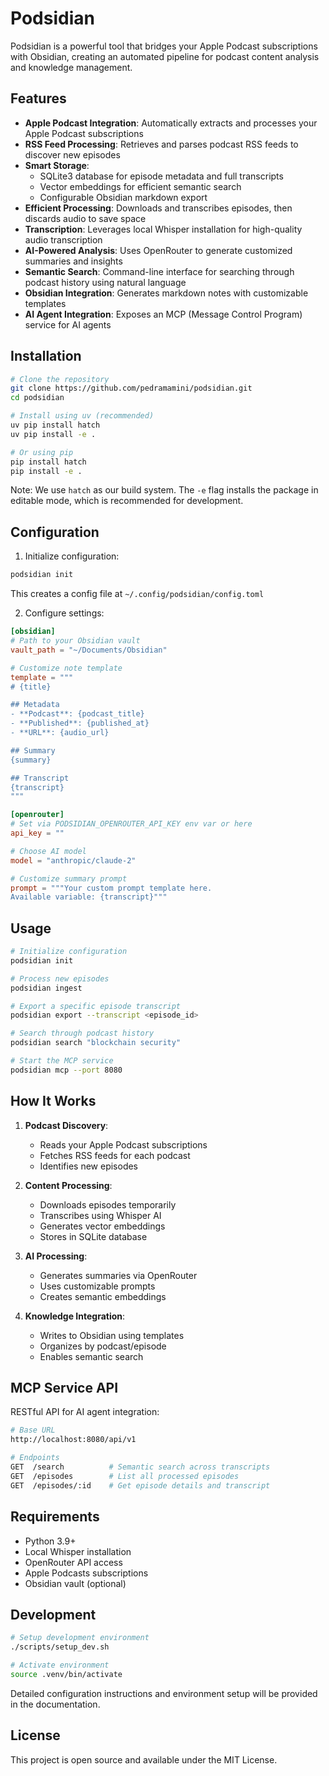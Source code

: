 # Podsidian

Podsidian is a powerful tool that bridges your Apple Podcast subscriptions with Obsidian, creating an automated pipeline for podcast content analysis and knowledge management.

## Features

- **Apple Podcast Integration**: Automatically extracts and processes your Apple Podcast subscriptions
- **RSS Feed Processing**: Retrieves and parses podcast RSS feeds to discover new episodes
- **Smart Storage**:
  - SQLite3 database for episode metadata and full transcripts
  - Vector embeddings for efficient semantic search
  - Configurable Obsidian markdown export
- **Efficient Processing**: Downloads and transcribes episodes, then discards audio to save space
- **Transcription**: Leverages local Whisper installation for high-quality audio transcription
- **AI-Powered Analysis**: Uses OpenRouter to generate customized summaries and insights
- **Semantic Search**: Command-line interface for searching through podcast history using natural language
- **Obsidian Integration**: Generates markdown notes with customizable templates
- **AI Agent Integration**: Exposes an MCP (Message Control Program) service for AI agents

## Installation

```bash
# Clone the repository
git clone https://github.com/pedramamini/podsidian.git
cd podsidian

# Install using uv (recommended)
uv pip install hatch
uv pip install -e .

# Or using pip
pip install hatch
pip install -e .
```

Note: We use `hatch` as our build system. The `-e` flag installs the package in editable mode, which is recommended for development.

## Configuration

1. Initialize configuration:
```bash
podsidian init
```
This creates a config file at `~/.config/podsidian/config.toml`

2. Configure settings:
```toml
[obsidian]
# Path to your Obsidian vault
vault_path = "~/Documents/Obsidian"

# Customize note template
template = """
# {title}

## Metadata
- **Podcast**: {podcast_title}
- **Published**: {published_at}
- **URL**: {audio_url}

## Summary
{summary}

## Transcript
{transcript}
"""

[openrouter]
# Set via PODSIDIAN_OPENROUTER_API_KEY env var or here
api_key = ""

# Choose AI model
model = "anthropic/claude-2"

# Customize summary prompt
prompt = """Your custom prompt template here.
Available variable: {transcript}"""
```

## Usage

```bash
# Initialize configuration
podsidian init

# Process new episodes
podsidian ingest

# Export a specific episode transcript
podsidian export --transcript <episode_id>

# Search through podcast history
podsidian search "blockchain security"

# Start the MCP service
podsidian mcp --port 8080
```

## How It Works

1. **Podcast Discovery**:
   - Reads your Apple Podcast subscriptions
   - Fetches RSS feeds for each podcast
   - Identifies new episodes

2. **Content Processing**:
   - Downloads episodes temporarily
   - Transcribes using Whisper AI
   - Generates vector embeddings
   - Stores in SQLite database

3. **AI Processing**:
   - Generates summaries via OpenRouter
   - Uses customizable prompts
   - Creates semantic embeddings

4. **Knowledge Integration**:
   - Writes to Obsidian using templates
   - Organizes by podcast/episode
   - Enables semantic search

## MCP Service API

RESTful API for AI agent integration:

```bash
# Base URL
http://localhost:8080/api/v1

# Endpoints
GET  /search          # Semantic search across transcripts
GET  /episodes        # List all processed episodes
GET  /episodes/:id    # Get episode details and transcript
```

## Requirements

- Python 3.9+
- Local Whisper installation
- OpenRouter API access
- Apple Podcasts subscriptions
- Obsidian vault (optional)

## Development

```bash
# Setup development environment
./scripts/setup_dev.sh

# Activate environment
source .venv/bin/activate
```

Detailed configuration instructions and environment setup will be provided in the documentation.

## License

This project is open source and available under the MIT License.
